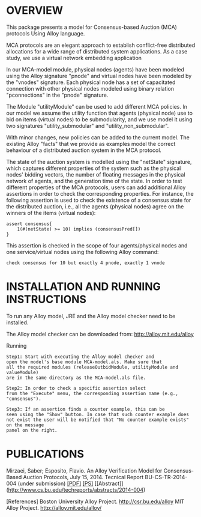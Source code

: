 OVERVIEW
==================
This package presents a model for Consensus-based Auction (MCA) protocols Using Alloy language. 

MCA protocols are an elegant approach to establish conflict-free distributed allocations for a wide range of distributed system applications. As a case study, we use a virtual network embedding application  


In our MCA-model module, physical nodes (agents) have been modeled using the Alloy signature "pnode" and virtual nodes have been modeled by the "vnodes" signature. Each physical node has a set of capacitated connection with other physical nodes modeled using binary relation "pconnections" in the "pnode" signature. 


The Module "utilityModule" can be used to add different MCA policies. In our  model we assume the utility function that agents (physical node) use to bid on items (virtual nodes) to be submodularity, and we use model it using two signatures "utility_submodular" and "utility_non_submodular". 

With minor changes, new policies can be added to the current model. The existing Alloy "facts" that we provide as examples model the correct behaviour of a distributed auction system in the MCA protocol. 


The state of the auction system is modelled using the "netState" signature, which captures different properties of the system such as the physical nodes' bidding vectors, the number of floating messages in the physical network of agents, and the generation time of the state. In order to test different properties of the MCA protocols, users can add additional Alloy assertions in order to check the corresponding properties. For instance, the following assertion is used to check the existence of a consensus state for the distributed auction, i.e., all the agents (physical nodes) agree on the winners of the items (virtual nodes):

	assert consensus{
		1(#(netState) >= 10) implies (consensusPred[])
	}

This assertion is checked in the scope of four agents/physical nodes and
one service/virtual nodes using the following Alloy command:

	check consensus for 10 but exactly 4 pnode, exactly 1 vnode


INSTALLATION AND RUNNING INSTRUCTIONS
==================

To run any Alloy model, JRE and the Alloy model checker need to be installed.

The Alloy model checker can be downloaded from: http://alloy.mit.edu/alloy

Running 

	Step1: Start with executing the Alloy model checker and 
	open the model's base module MCA-model.als. Make sure that
	all the required modules (releaseOutbidModule, utilityModule and valueModule) 
	are in the same directory as the MCA-model.als file.

	Step2: In order to check a specific assertion select
	from the "Execute" menu, the corresponding assertion name (e.g., "consensus").

	Step3: If an assertion finds a counter example, this can be
	seen using the "Show" button. In case that such counter example does
	not exist the user will be notified that "No counter example exists" on the message
	panel on the right.


PUBLICATIONS
==================
Mirzaei, Saber; Esposito, Flavio.
An Alloy Verification Model for Consensus-Based Auction Protocols,
July 15, 2014. Tecnical Report BU-CS-TR-2014-004 (under submission)
[[PDF]](http://www.cs.bu.edu/techreports/pdf/2014-004-alloy-consensus-auction-model.pdf) [[PS]](http://www.cs.bu.edu/techreports/ps/2014-004-alloy-consensus-auction-model.ps) [[Abstract]] (http://www.cs.bu.edu/techreports/abstracts/2014-004)

[References]
Boston University Alloy Project. http://csr.bu.edu/alloy
MIT Alloy Project. http://alloy.mit.edu/alloy/
